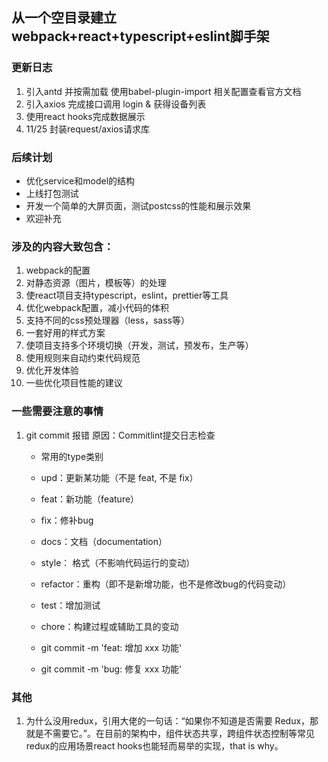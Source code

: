 ## 从一个空目录建立webpack+react+typescript+eslint脚手架

### 更新日志

1. 引入antd 并按需加载 使用babel-plugin-import 相关配置查看官方文档
2. 引入axios 完成接口调用 login & 获得设备列表
3. 使用react hooks完成数据展示
4. 11/25 封装request/axios请求库

### 后续计划

- 优化service和model的结构 
- 上线打包测试
- 开发一个简单的大屏页面，测试postcss的性能和展示效果
- 欢迎补充

### 涉及的内容大致包含：

1. webpack的配置
2. 对静态资源（图片，模板等）的处理
3. 使react项目支持typescript，eslint，prettier等工具
4. 优化webpack配置，减小代码的体积
5. 支持不同的css预处理器（less，sass等）
6. 一套好用的样式方案
7. 使项目支持多个环境切换（开发，测试，预发布，生产等）
8. 使用规则来自动约束代码规范
9. 优化开发体验
10. 一些优化项目性能的建议

### 一些需要注意的事情
1. git commit 报错 原因：Commitlint提交日志检查

    - 常用的type类别
    - upd：更新某功能（不是 feat, 不是 fix）
    - feat：新功能（feature）
    - fix：修补bug
    - docs：文档（documentation）
    - style： 格式（不影响代码运行的变动）
    - refactor：重构（即不是新增功能，也不是修改bug的代码变动）
    - test：增加测试
    - chore：构建过程或辅助工具的变动

    - git commit -m 'feat: 增加 xxx 功能'
    - git commit -m 'bug: 修复 xxx 功能'

### 其他

1. 为什么没用redux，引用大佬的一句话：“如果你不知道是否需要 Redux，那就是不需要它。”。在目前的架构中，组件状态共享，跨组件状态控制等常见redux的应用场景react hooks也能轻而易举的实现，that is why。
